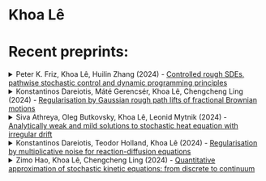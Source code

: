 # Khoa Lê


# Recent preprints:
<!-- PREPRINT-LIST:START --><details><summary>Peter K. Friz, Khoa Lê, Huilin Zhang (2024) - <a href=http://arxiv.org/abs/2412.05698v1>Controlled rough SDEs, pathwise stochastic control and dynamic programming principles</a></summary>  <p>  We study stochastic optimal control of rough stochastic differential equations &lpar;RSDEs&rpar;. This is in the spirit of the pathwise control problem &lpar;Lions--Souganidis 1998, Buckdahn--Ma 2007; also Davis--Burstein 1992&rpar;, with renewed interest and recent works drawing motivation from filtering, SPDEs, and reinforcement learning. Results include regularity of rough value functions, validity of a rough dynamic programming principles and new rough stability results for HJB equations, removing excessive regularity demands previously imposed by flow transformation methods. Measurable selection is used to relate RSDEs to &quot;doubly stochastic&quot; SDEs under conditioning. In contrast to previous works, Brownian statistics for the to-be-conditioned-on noise are not required, aligned with the &quot;pathwise&quot; intuition that these should not matter upon conditioning. Depending on the chosen class of admissible controls, the involved processes may also be anticipating. The resulting stochastic value functions coincide in great generality for different classes of controls. RSDE theory offers a powerful and unified perspective on this problem class.</p></details><details><summary>Konstantinos Dareiotis, Máté Gerencsér, Khoa Lê, Chengcheng Ling (2024) - <a href=http://arxiv.org/abs/2412.01645v2>Regularisation by Gaussian rough path lifts of fractional Brownian motions</a></summary>  <p>  The aim of the paper is to show the probabilistically strong well-posedness of rough differential equations with distributional drifts driven by the Gaussian rough path lift of fractional Brownian motion with Hurst parameter $H\in&lpar;1/3,1/2&rpar;$. We assume that the noise is nondegenerate and the drift lies in the Besov-H\&quot;older space $\mathcal{C}^\alpha$ for some $\alpha&gt;1-1/&lpar;2H&rpar;$. The latter condition matches the one of the additive noise case, thereby providing a multiplicative analogue of Catellier-Gubinelli in the regime $H\in&lpar;1/3,1/2&rpar;$.</p></details><details><summary>Siva Athreya, Oleg Butkovsky, Khoa Lê, Leonid Mytnik (2024) - <a href=http://arxiv.org/abs/2410.06599v1>Analytically weak and mild solutions to stochastic heat equation with irregular drift</a></summary>  <p>  Consider the stochastic heat equation \begin{equation*} \partial_t u_t&lpar;x&rpar;=\frac12 \partial^2_{xx}u_t&lpar;x&rpar; +b&lpar;u_t&lpar;x&rpar;&rpar;+\dot{W}_{t}&lpar;x&rpar;,\quad t\in&lpar;0,T],\, x\in [0,1], \end{equation*} where $b$ is a generalized function, and $\dot W$ is space-time white noise on ${\mathbb R}_+\times[0,1]$. If the drift $b$ is a sufficiently regular function, then it is well-known that any analytically weak solution to this equation is also analytically mild, and vice versa. We extend this result to drifts that are generalized functions, with an appropriate adaptation of the notions of mild and weak solutions. As a corollary of our results, we show that for $b\in L_p&lpar;{\mathbb R}&rpar;$, $p\ge1$, this equation has a unique analytically weak and mild solution, thus extending the classical results of Gy\&quot;ongy and Pardoux &lpar;1993&rpar;.</p></details><details><summary>Konstantinos Dareiotis, Teodor Holland, Khoa Lê (2024) - <a href=http://arxiv.org/abs/2409.11130v1>Regularisation by multiplicative noise for reaction-diffusion equations</a></summary>  <p>  We consider the stochastic reaction-diffusion equation in $1+1$ dimensions driven by multiplicative space-time white noise, with a distributional drift belonging to a Besov-H\&quot;older space with any regularity index larger than $-1$. We assume that the diffusion coefficient is a regular function which is bounded away from zero. By using a combination of stochastic sewing techniques and Malliavin calculus, we show that the equation admits a unique solution.</p></details><details><summary>Zimo Hao, Khoa Lê, Chengcheng Ling (2024) - <a href=http://arxiv.org/abs/2409.05706v1>Quantitative approximation of stochastic kinetic equations: from discrete to continuum</a></summary>  <p>  We study the convergence of a generic tamed Euler-Maruyama &lpar;EM&rpar; scheme for the kinetic type stochastic differential equations &lpar;SDEs&rpar; &lpar;also known as second order SDEs&rpar; with singular coefficients in both weak and strong probabilistic senses. We show that when the drift exhibits a relatively low regularity compared to the state of the art, the singular system is well-defined both in the weak and strong probabilistic senses. Meanwhile, the corresponding tamed EM scheme is shown to converge at the rate of 1/2 in both the weak and the strong senses.</p></details><!-- PREPRINT-LIST:END -->

<!-- # Recent published articles: -->

